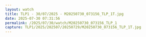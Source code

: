 ```yaml
---
layout: watch
title: TLP1 - 30/07/2025 - M20250730_073156_TLP_1T.jpg
date: 2025-07-30 07:31:56
permalink: /2025/07/30/watch/M20250730_073156_TLP_1
capture: TLP1/2025/202507/20250729/M20250730_073156_TLP_1T.jpg
---
```

